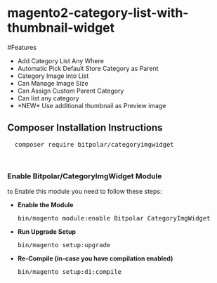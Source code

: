 # magento2-category-list-with-thumbnail-widget

#Features
<ul>
<li>Add Category List Any Where</li>
<li>Automatic Pick Default Store Category as Parent</li>
<li>Category Image into List</li>
<li>Can Manage Image Size</li>
<li>Can Assign Custom Parent Category</li>
<li>Can list any category</li>
<li>*NEW* Use additional thumbnail as Preview image</li>
</ul>

<h2>Composer Installation Instructions</h2>
<pre>
  composer require bitpolar/categoryimgwidget
</pre>


<br/>

<h3> Enable Bitpolar/CategoryImgWidget Module</h3>
to Enable this module you need to follow these steps:

<ul>
<li>
<strong>Enable the Module</strong>
<pre>bin/magento module:enable Bitpolar_CategoryImgWidget</pre></li>
<li>
<strong>Run Upgrade Setup</strong>
<pre>bin/magento setup:upgrade</pre></li>
<li>
<strong>Re-Compile (in-case you have compilation enabled)</strong>
	<pre>bin/magento setup:di:compile</pre>
</li>
</ul>
